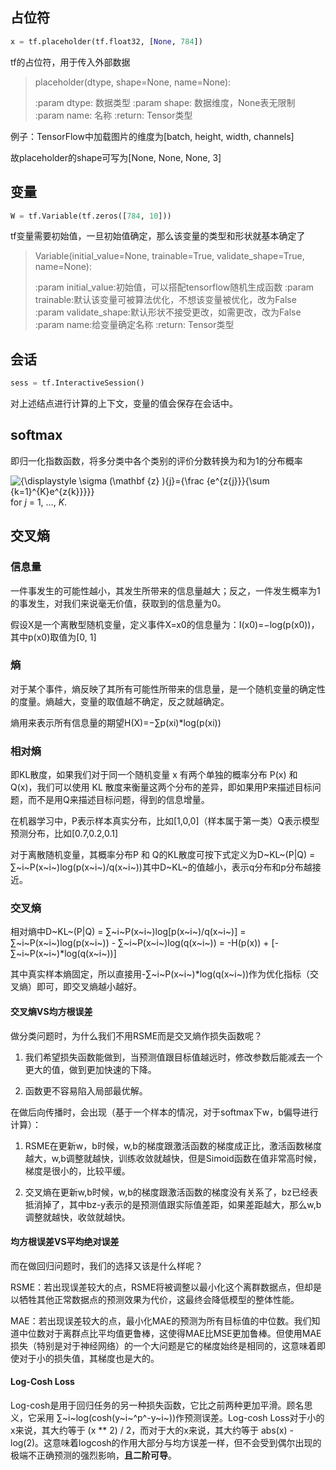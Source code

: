 ## 占位符

```python
x = tf.placeholder(tf.float32, [None, 784])
```

tf的占位符，用于传入外部数据

> placeholder(dtype, shape=None, name=None):
>
> :param dtype: 数据类型
> :param shape: 数据维度，None表无限制
> :param name: 名称
> :return: Tensor类型

例子：TensorFlow中加载图片的维度为[batch, height, width, channels]

故placeholder的shape可写为[None, None, None, 3]

## 变量

```python
W = tf.Variable(tf.zeros([784, 10]))
```

tf变量需要初始值，一旦初始值确定，那么该变量的类型和形状就基本确定了

> Variable(initial_value=None, trainable=True, validate_shape=True, name=None):
>
> :param initial_value:初始值，可以搭配tensorflow随机生成函数
> :param trainable:默认该变量可被算法优化，不想该变量被优化，改为False
> :param validate_shape:默认形状不接受更改，如需更改，改为False
> :param name:给变量确定名称
> :return: Tensor类型

## 会话

```python
sess = tf.InteractiveSession()
```

对上述结点进行计算的上下文，变量的值会保存在会话中。

## softmax

即归一化指数函数，将多分类中各个类别的评价分数转换为和为1的分布概率

![{\displaystyle \sigma (\mathbf {z} )_{j}={\frac {e^{z_{j}}}{\sum _{k=1}^{K}e^{z_{k}}}}}](https://wikimedia.org/api/rest_v1/media/math/render/svg/e348290cf48ddbb6e9a6ef4e39363568b67c09d3)    for *j* = 1, …, *K*.

## 交叉熵

### 信息量

一件事发生的可能性越小，其发生所带来的信息量越大；反之，一件发生概率为1的事发生，对我们来说毫无价值，获取到的信息量为0。

假设X是一个离散型随机变量，定义事件X=x0的信息量为：I(x0)=−log(p(x0))，其中p(x0)取值为[0, 1]

### 熵

对于某个事件，熵反映了其所有可能性所带来的信息量，是一个随机变量的确定性的度量。熵越大，变量的取值越不确定，反之就越确定。

熵用来表示所有信息量的期望H(X)=−∑p(xi)*log(p(xi))

### 相对熵

即KL散度，如果我们对于同一个随机变量 x 有两个单独的概率分布 P(x) 和 Q(x)，我们可以使用 KL 散度来衡量这两个分布的差异，即如果用P来描述目标问题，而不是用Q来描述目标问题，得到的信息增量。

在机器学习中，P表示样本真实分布，比如[1,0,0]（样本属于第一类）Q表示模型预测分布，比如[0.7,0.2,0.1] 

对于离散随机变量，其概率分布P 和 Q的KL散度可按下式定义为D~KL~(P|Q) = ∑~i~P(x~i~)log(p(x~i~)/q(x~i~))其中D~KL~的值越小，表示q分布和p分布越接近。

### 交叉熵

相对熵中D~KL~(P|Q) =  ∑~i~P(x~i~)log[p(x~i~)/q(x~i~)] = ∑~i~P(x~i~)log(p(x~i~)) - ∑~i~P(x~i~)log(q(x~i~)) = -H(p(x)) + [-∑~i~P(x~i~)*log(q(x~i~))]

其中真实样本熵固定，所以直接用-∑~i~P(x~i~)*log(q(x~i~))作为优化指标（交叉熵）即可，即交叉熵越小越好。

#### 交叉熵VS均方根误差

做分类问题时，为什么我们不用RSME而是交叉熵作损失函数呢？

1. 我们希望损失函数能做到，当预测值跟目标值越远时，修改参数后能减去一个更大的值，做到更加快速的下降。

2. 函数更不容易陷入局部最优解。

在做后向传播时，会出现（基于一个样本的情况，对于softmax下w，b偏导进行计算）：

1. RSME在更新w，b时候，w,b的梯度跟激活函数的梯度成正比，激活函数梯度越大，w,b调整就越快，训练收敛就越快，但是Simoid函数在值非常高时候，梯度是很小的，比较平缓。

2. 交叉熵在更新w,b时候，w,b的梯度跟激活函数的梯度没有关系了，bz已经表抵消掉了，其中bz-y表示的是预测值跟实际值差距，如果差距越大，那么w,b调整就越快，收敛就越快。

#### 均方根误差VS平均绝对误差

而在做回归问题时，我们的选择又该是什么样呢？

RSME：若出现误差较大的点，RSME将被调整以最小化这个离群数据点，但却是以牺牲其他正常数据点的预测效果为代价，这最终会降低模型的整体性能。

MAE：若出现误差较大的点，最小化MAE的预测为所有目标值的中位数。我们知道中位数对于离群点比平均值更鲁棒，这使得MAE比MSE更加鲁棒。但使用MAE损失（特别是对于神经网络）的一个大问题是它的梯度始终是相同的，这意味着即使对于小的损失值，其梯度也是大的。

#### Log-Cosh Loss

Log-cosh是用于回归任务的另一种损失函数，它比之前两种更加平滑。顾名思义，它采用 ∑~i~log(cosh(y~i~^p^-y~i~))作预测误差。Log-cosh Loss对于小的x来说，其大约等于 (x ** 2) / 2，而对于大的x来说，其大约等于 abs(x) - log(2)。这意味着logcosh的作用大部分与均方误差一样，但不会受到偶尔出现的极端不正确预测的强烈影响，**且二阶可导**。



